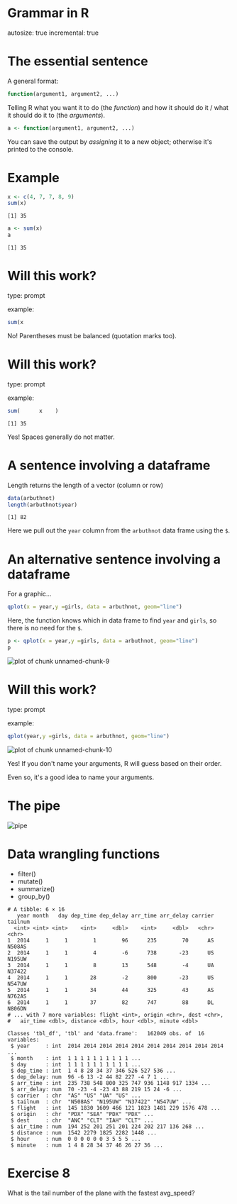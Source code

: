 Grammar in R
========================================================
autosize: true
incremental: true


The essential sentence
========================================================



A general format:


```r
function(argument1, argument2, ...)
```

Telling R what you want it to do (the *function*) and how it should do it / what
it should do it to (the *arguments*).


```r
a <- function(argument1, argument2, ...)
```

You can save the output by *assigning* it to a new object; otherwise it's printed
to the console.


Example
========================================================


```r
x <- c(4, 7, 7, 8, 9)
sum(x)
```

```
[1] 35
```

```r
a <- sum(x)
a
```

```
[1] 35
```


Will this work?
========================================================
type: prompt

example: 


```r
sum(x
```

No! Parentheses must be balanced (quotation marks too).


Will this work?
========================================================
type: prompt

example: 


```r
sum(      x    )
```

```
[1] 35
```

Yes! Spaces generally do not matter.

A sentence involving a dataframe
========================================================

Length returns the length of a vector (column or row)


```r
data(arbuthnot)
length(arbuthnot$year)
```

```
[1] 82
```

Here we pull out the `year` column from the `arbuthnot` data frame using the
`$`.


An alternative sentence involving a dataframe
========================================================

For a graphic...


```r
qplot(x = year,y =girls, data = arbuthnot, geom="line")
```

Here, the function knows which in data frame to find `year` and `girls`, so 
there is no need for the `$`.


```r
p <- qplot(x = year,y =girls, data = arbuthnot, geom="line")
p
```

![plot of chunk unnamed-chunk-9](02B-R-concepts-figure/unnamed-chunk-9-1.png)


Will this work?
========================================================
type: prompt

example:


```r
qplot(year,y =girls, data = arbuthnot, geom="line")
```

![plot of chunk unnamed-chunk-10](02B-R-concepts-figure/unnamed-chunk-10-1.png)

Yes! If you don't name your arguments, R will guess based on their order.

Even so, it's a good idea to name your arguments.


The pipe
========================================================

![pipe](pipe.png)



Data wrangling functions
========================================================

- filter()
- mutate()
- summarize()
- group_by()


```
# A tibble: 6 × 16
   year month   day dep_time dep_delay arr_time arr_delay carrier tailnum
  <int> <int> <int>    <int>     <dbl>    <int>     <dbl>   <chr>   <chr>
1  2014     1     1        1        96      235        70      AS  N508AS
2  2014     1     1        4        -6      738       -23      US  N195UW
3  2014     1     1        8        13      548        -4      UA  N37422
4  2014     1     1       28        -2      800       -23      US  N547UW
5  2014     1     1       34        44      325        43      AS  N762AS
6  2014     1     1       37        82      747        88      DL  N806DN
# ... with 7 more variables: flight <int>, origin <chr>, dest <chr>,
#   air_time <dbl>, distance <dbl>, hour <dbl>, minute <dbl>
```

```
Classes 'tbl_df', 'tbl' and 'data.frame':	162049 obs. of  16 variables:
 $ year     : int  2014 2014 2014 2014 2014 2014 2014 2014 2014 2014 ...
 $ month    : int  1 1 1 1 1 1 1 1 1 1 ...
 $ day      : int  1 1 1 1 1 1 1 1 1 1 ...
 $ dep_time : int  1 4 8 28 34 37 346 526 527 536 ...
 $ dep_delay: num  96 -6 13 -2 44 82 227 -4 7 1 ...
 $ arr_time : int  235 738 548 800 325 747 936 1148 917 1334 ...
 $ arr_delay: num  70 -23 -4 -23 43 88 219 15 24 -6 ...
 $ carrier  : chr  "AS" "US" "UA" "US" ...
 $ tailnum  : chr  "N508AS" "N195UW" "N37422" "N547UW" ...
 $ flight   : int  145 1830 1609 466 121 1823 1481 229 1576 478 ...
 $ origin   : chr  "PDX" "SEA" "PDX" "PDX" ...
 $ dest     : chr  "ANC" "CLT" "IAH" "CLT" ...
 $ air_time : num  194 252 201 251 201 224 202 217 136 268 ...
 $ distance : num  1542 2279 1825 2282 1448 ...
 $ hour     : num  0 0 0 0 0 0 3 5 5 5 ...
 $ minute   : num  1 4 8 28 34 37 46 26 27 36 ...
```



Exercise 8
========================================================
What is the tail number of the plane with the fastest avg_speed?




